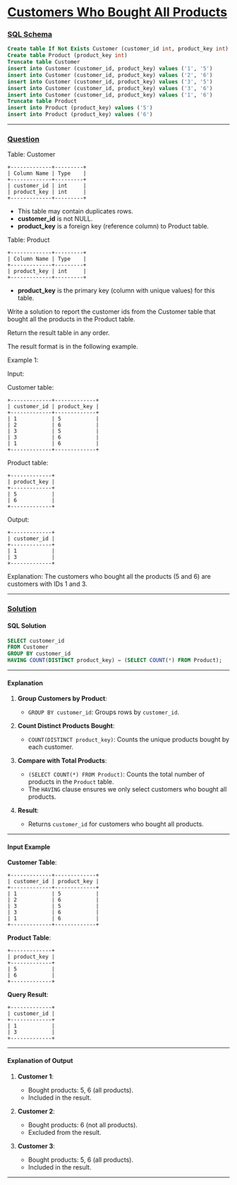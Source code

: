 # [Customers Who Bought All Products](#customers-who-bought-all-products)

### [SQL Schema](#sql-schema)
```sql
Create table If Not Exists Customer (customer_id int, product_key int)
Create table Product (product_key int)
Truncate table Customer
insert into Customer (customer_id, product_key) values ('1', '5')
insert into Customer (customer_id, product_key) values ('2', '6')
insert into Customer (customer_id, product_key) values ('3', '5')
insert into Customer (customer_id, product_key) values ('3', '6')
insert into Customer (customer_id, product_key) values ('1', '6')
Truncate table Product
insert into Product (product_key) values ('5')
insert into Product (product_key) values ('6')
```

---

### [Question](#question)

Table: Customer
```
+-------------+---------+
| Column Name | Type    |
+-------------+---------+
| customer_id | int     |
| product_key | int     |
+-------------+---------+
```
- This table may contain duplicates rows. 
- **customer_id** is not NULL.
- **product_key** is a foreign key (reference column) to Product table.
 

Table: Product
```
+-------------+---------+
| Column Name | Type    |
+-------------+---------+
| product_key | int     |
+-------------+---------+
```
- **product_key** is the primary key (column with unique values) for this table.
 

Write a solution to report the customer ids from the Customer table that bought all the products in the Product table.

Return the result table in any order.

The result format is in the following example.

 

Example 1:

Input: 

Customer table:
```
+-------------+-------------+
| customer_id | product_key |
+-------------+-------------+
| 1           | 5           |
| 2           | 6           |
| 3           | 5           |
| 3           | 6           |
| 1           | 6           |
+-------------+-------------+
```
Product table:
```
+-------------+
| product_key |
+-------------+
| 5           |
| 6           |
+-------------+
```
Output:
```
+-------------+
| customer_id |
+-------------+
| 1           |
| 3           |
+-------------+
```
Explanation: 
The customers who bought all the products (5 and 6) are customers with IDs 1 and 3.

---

### [Solution](#solution)
#### SQL Solution

```sql
SELECT customer_id
FROM Customer
GROUP BY customer_id
HAVING COUNT(DISTINCT product_key) = (SELECT COUNT(*) FROM Product);
```

---

#### Explanation

1. **Group Customers by Product**:
   - `GROUP BY customer_id`: Groups rows by `customer_id`.

2. **Count Distinct Products Bought**:
   - `COUNT(DISTINCT product_key)`: Counts the unique products bought by each customer.

3. **Compare with Total Products**:
   - `(SELECT COUNT(*) FROM Product)`: Counts the total number of products in the `Product` table.
   - The `HAVING` clause ensures we only select customers who bought all products.

4. **Result**:
   - Returns `customer_id` for customers who bought all products.

---

#### Input Example

**Customer Table**:
```
+-------------+-------------+
| customer_id | product_key |
+-------------+-------------+
| 1           | 5           |
| 2           | 6           |
| 3           | 5           |
| 3           | 6           |
| 1           | 6           |
+-------------+-------------+
```

**Product Table**:
```
+-------------+
| product_key |
+-------------+
| 5           |
| 6           |
+-------------+
```

**Query Result**:
```
+-------------+
| customer_id |
+-------------+
| 1           |
| 3           |
+-------------+
```

---

#### Explanation of Output

1. **Customer 1**:
   - Bought products: 5, 6 (all products).
   - Included in the result.

2. **Customer 2**:
   - Bought products: 6 (not all products).
   - Excluded from the result.

3. **Customer 3**:
   - Bought products: 5, 6 (all products).
   - Included in the result.

---
